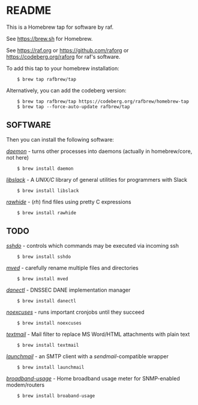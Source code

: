 # README

This is a Homebrew tap for software by raf.

See <https://brew.sh> for Homebrew.

See <https://raf.org> or <https://github.com/raforg> or
<https://codeberg.org/raforg> for raf's software.

To add this tap to your homebrew installation:

        $ brew tap rafbrew/tap

Alternatively, you can add the codeberg version:

        $ brew tap rafbrew/tap https://codeberg.org/rafbrew/homebrew-tap
        $ brew tap --force-auto-update rafbrew/tap

## SOFTWARE

Then you can install the following software:

[*daemon*](https://libslack.org/daemon/) - turns other processes into daemons (actually in homebrew/core, not here)

        $ brew install daemon

[*libslack*](https://libslack.org/) - A *UNIX/C* library of general utilities for programmers with Slack

        $ brew install libslack

[*rawhide*](https://raf.org/rawhide/) - (*rh*) find files using pretty C expressions

        $ brew install rawhide

## TODO

[*sshdo*](https://raf.org/sshdo/) - controls which commands may be executed via incoming ssh

        $ brew install sshdo

[*mved*](https://raf.org/mved/) - carefully rename multiple files and directories

        $ brew install mved

[*danectl*](http://raf.org/danectl/) - DNSSEC DANE implementation manager

        $ brew install danectl

[*noexcuses*](https://raf.org/noexcuses/) - runs important cronjobs until they succeed

        $ brew install noexcuses

[*textmail*](https://raf.org/textmail/) - Mail filter to replace MS Word/HTML attachments with plain text

        $ brew install textmail

[*launchmail*](https://raf.org/launchmail/) - an SMTP client with a *sendmail*-compatible wrapper

        $ brew install launchmail

[*broadband-usage*](https://raf.org/broadband-usage/) - Home broadband usage meter for SNMP-enabled modem/routers

        $ brew install broaband-usage

